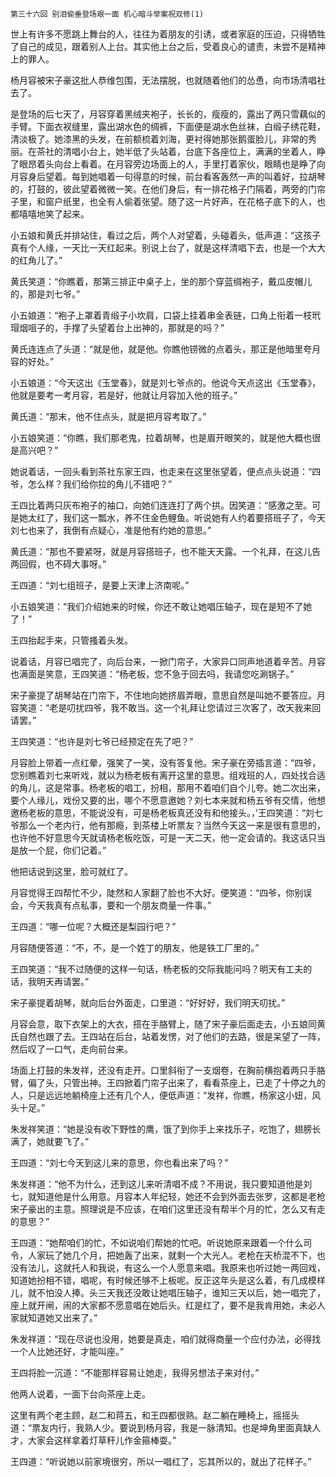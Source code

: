     第三十六回 别泪偷垂登场艰一面 机心暗斗举案祝双修(1) 

   世上有许多不愿跳上舞台的人，往往为着朋友的引诱，或者家庭的压迫，只得牺牲了自己的成见，跟着别人上台。其实他上台之后，受着良心的谴责，未尝不是精神上的罪人。

   杨月容被宋子豪这批人恭维包围，无法摆脱，也就随着他们的怂恿，向市场清唱社去了。

   是登场的后七天了，月容穿着黑绒夹袍子，长长的，瘦瘦的，露出了两只雪藕似的手臂。下面衣衩缝里，露出湖水色的绸裤，下面便是湖水色丝袜，白缎子绣花鞋，清淡极了。她漆黑的头发，在前额梳着刘海，更衬得她那张鹅蛋脸儿，非常的秀丽。在茶社的清唱小台上，她半低了头站着，台底下各座位上，满满的坐着人，睁了眼昂着头向台上看着。在月容旁边场面上的人，手里打着家伙，眼睛也是睁了向月容身后望着。每到她唱着一句得意的时候，前台看客轰然一声的叫着好，拉胡琴的，打鼓的，彼此望着微微一笑。在他们身后，有一排花格子门隔着，两旁的门帘子里，和窗户纸里，也全有人偷着张望。随了这一片好声，在花格子底下的人，也都嘻嘻地笑了起来。

   小五娘和黄氏并排站住，看过之后，两个人对望着，头碰着头，低声道：“这孩子真有个人缘，一天比一天红起来。别说上台了，就是这样清唱下去，也是一个大大的红角儿了。”

   黄氏笑道：“你瞧着，那第三排正中桌子上，坐的那个穿蓝绸袍子，戴瓜皮帽儿的，那是刘七爷。”

   小五娘道：“袍子上罩着青缎子小坎肩，口袋上挂着串金表链，口角上衔着一枝玳瑁烟咀子的，手撑了头望着台上出神的，那就是的吗？”

   黄氏连连点了头道：“就是他，就是他。你瞧他铹微的点着头，那正是他暗里夸月容的好处。”

   小五娘道：“今天这出《玉堂春》，就是刘七爷点的。他说今天点这出《玉堂春》，他就是要考一考月容，若是好，他就让月容加入他的班子。”

   黄氏道：“那末，他不住点头，就是把月容考取了。”

   小五娘笑道：“你瞧，我们那老鬼，拉着胡琴，也是眉开眼笑的，就是他大概也很是高兴吧？”

   她说着话，一回头看到茶社东家王四，也走来在这里张望着，便点点头说道：“四爷，怎么样？我们给你拉的角儿不错吧？”

   王四比着两只灰布袍子的袖口，向她们连连打了两个拱。因笑道：“感激之至。可是她太红了，我们这一瓢水，养不住金色鲤鱼。听说她有人约着要搭班子了，今天刘七也来了，我倒有点疑心，准是他有约她的意思。”

   黄氏道：“那也不要紧呀，就是月容搭班子，也不能天天露。一个礼拜，在这儿告两回假，也不碍大事呀。”

   王四道：“刘七组班子，是要上天津上济南呢。”

   小五娘笑道：“我们介绍她来的时候，你还不敢让她唱压轴子，现在是短不了她了！”

   王四抬起手来，只管搔着头发。

   说着话，月容已唱完了，向后台来，一掀门帘子，大家异口同声地道着辛苦。月容也满面是笑意，王四笑道：“杨老板，您不急于回去吗，我请您吃涮锅子。”

   宋子豪提了胡琴站在门帘下，不住地向她挤眉弄眼，意思自然是叫她不要答应。月容笑道：“老是叨扰四爷，我不敢当。这一个礼拜让您请过三次客了，改天我来回请罢。”

   王四笑道：“也许是刘七爷已经预定在先了吧？”

   月容脸上带着一点红晕，强笑了一笑，没有答复他。宋子豪在旁插言道：“四爷，您别瞧着刘七来听戏，就以为杨老板有离开这里的意思。组戏班的人，四处找合适的角儿，这是常事。杨老板的唱工，扮相，那用不着咱们自个儿夸。她二次出来，要个人缘儿，戏份又要的出，哪个不愿意邀她？刘七本来就和杨五爷有交情，他想邀杨老板的意思，不能说没有，可是杨老板真还没有和他接头。，’王四笑道：“刘七爷那么一个老内行，他有那瘾，到茶楼上听票友？当然今天这一来是很有意思的，也许他不好意思今天就请杨老板吃饭，可是一天二天，他一定会请的。我这话只当是放一个屁，你们记着。”

   他把话说到这里，脸可就红了。

   月容觉得王四帮忙不少，陡然和人家翻了脸也不大好。便笑道：“四爷，你别误会，今天我真有点私事，要和一个朋友商量一件事。”

   王四道：“哪一位呢？大概还是梨园行吧？”

   月容随便答道：“不，不，是一个姓丁的朋友，他是铁工厂里的。”

   王四笑道：“我不过随便的这样一句话，杨老板的交际我能问吗？明天有工夫的话，我明天再请罢。”

   宋子豪提着胡琴，就向后台外面走，口里道：“好好好，我们明天叨扰。”

   月容会意，取下衣架上的大衣，搭在手胳臂上，随了宋子豪后面走去，小五娘同黄氏自然也跟了去。王四站在后台，站着发愣，对了他们的去路，很是呆望了一阵，然后叹了一口气，走向前台来。

   场面上打鼓的朱发祥，还没有走开。口里斜衔了一支烟卷，在胸前横抱着两只手胳臂，偏了头，只管出神。王四掀着门帘子出来了，看看茶座上，已走了十停之九的人，只是远远地躺椅座上还有几个人，便低声道：“发祥，你瞧，杨家这小妞，风头十足。”

   朱发祥笑道：“她是没有收下野性的鹰，饿了到你手上来找乐子，吃饱了，翅膀长满了，她就要飞了。”

   王四道：“刘七今天到这儿来的意思，你也看出来了吗？”

   朱发祥道：“他不为什么，还到这儿来听清唱不成？不用说，我只要知道他是刘七，就知道他是什么用意。月容本人年纪轻，她还不会到外面去张罗，这都是老枪宋子豪出的主意。照理说是不应该，在咱们这里还没有帮半个月的忙，怎么又有走的意思？”

   王四道：“她帮咱们的忙，不如说咱们帮她的忙吧。听说她原来跟着一个什么司令，人家玩了她几个月，把她轰了出来，就剩一个大光人。老枪在天桥混不下，也没有法儿，这就托人和我说，有这么一个人愿意来唱。我原来也听过她一两回戏，知道她扮相不错，唱呢，有时候还够不上板呢。反正这年头是这么着，有几成模样儿，就不怕没人捧。头三天我还没敢让她唱压轴子，谁知三天以后，她一唱完了，座上就开闸，闹的大家都不愿意唱在她后头。红是红了，要不是我肯用她，未必人家就知道她又出来了。”

   朱发祥道：“现在尽说也没用，她要是真走，咱们就得商量一个应付办法，必得找一个人比她还好，才能叫座。”

   王四将脸一沉道：“不能那样容易让她走，我得另想法子来对付。”

   他两人说着，一面下台向茶座上走。

   这里有两个老主顾，赵二和蒋五，和王四都很熟。赵二躺在睡椅上，摇摇头道：“票友内行，我熟人少。要说到杨月容，我是一脉清知。也是坤角里面真缺人才，大家会这样拿着灯草秆儿作金箍棒耍。”

   王四道：“听说她以前家境很穷，所以一唱红了，忘其所以的，就出了花样子。”


